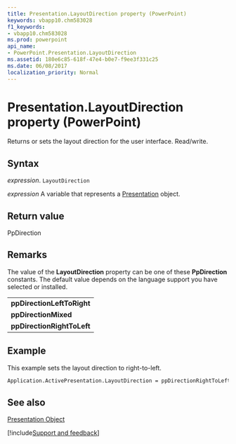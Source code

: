```yaml
---
title: Presentation.LayoutDirection property (PowerPoint)
keywords: vbapp10.chm583028
f1_keywords:
- vbapp10.chm583028
ms.prod: powerpoint
api_name:
- PowerPoint.Presentation.LayoutDirection
ms.assetid: 180e6c85-618f-47e4-b0e7-f9ee3f331c25
ms.date: 06/08/2017
localization_priority: Normal
---
```



# Presentation.LayoutDirection property (PowerPoint)

Returns or sets the layout direction for the user interface. Read/write.


## Syntax

_expression_. `LayoutDirection`

_expression_ A variable that represents a [Presentation](PowerPoint.Presentation.md) object.


## Return value

PpDirection


## Remarks

The value of the  **LayoutDirection** property can be one of these **PpDirection** constants. The default value depends on the language support you have selected or installed.


||
|:-----|
|**ppDirectionLeftToRight**|
|**ppDirectionMixed**|
|**ppDirectionRightToLeft**|

## Example

This example sets the layout direction to right-to-left.


```vb
Application.ActivePresentation.LayoutDirection = ppDirectionRightToLeft
```


## See also


[Presentation Object](PowerPoint.Presentation.md)

[!include[Support and feedback](~/includes/feedback-boilerplate.md)]